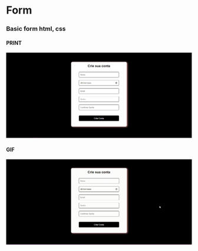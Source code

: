 # Form
### Basic form html, css

#### PRINT
<img src="capture.PNG">

#### GIF
<img src="recorder.gif">
